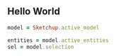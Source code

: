 Hello World
----
```rb
model = Sketchup.active_model
```
```rb
entities = model.active_entities
sel = model.selection
```
